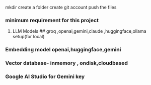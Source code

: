 mkdir create a folder
create git account
push the files

### minimum requirement for this project
1) LLM Models ## groq ,openai,gemini,claude ,huggingface,ollama setup(for local)

### Embedding model openai,huggingface,gemini
### Vector database- inmemory , ondisk,cloudbased

### Google AI Studio for Gemini key
